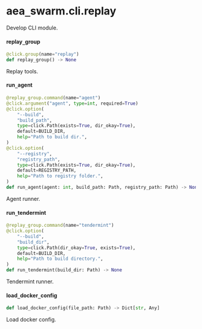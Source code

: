 <a id="aea_swarm.cli.replay"></a>

# aea`_`swarm.cli.replay

Develop CLI module.

<a id="aea_swarm.cli.replay.replay_group"></a>

#### replay`_`group

```python
@click.group(name="replay")
def replay_group() -> None
```

Replay tools.

<a id="aea_swarm.cli.replay.run_agent"></a>

#### run`_`agent

```python
@replay_group.command(name="agent")
@click.argument("agent", type=int, required=True)
@click.option(
    "--build",
    "build_path",
    type=click.Path(exists=True, dir_okay=True),
    default=BUILD_DIR,
    help="Path to build dir.",
)
@click.option(
    "--registry",
    "registry_path",
    type=click.Path(exists=True, dir_okay=True),
    default=REGISTRY_PATH,
    help="Path to registry folder.",
)
def run_agent(agent: int, build_path: Path, registry_path: Path) -> None
```

Agent runner.

<a id="aea_swarm.cli.replay.run_tendermint"></a>

#### run`_`tendermint

```python
@replay_group.command(name="tendermint")
@click.option(
    "--build",
    "build_dir",
    type=click.Path(dir_okay=True, exists=True),
    default=BUILD_DIR,
    help="Path to build directory.",
)
def run_tendermint(build_dir: Path) -> None
```

Tendermint runner.

<a id="aea_swarm.cli.replay.load_docker_config"></a>

#### load`_`docker`_`config

```python
def load_docker_config(file_path: Path) -> Dict[str, Any]
```

Load docker config.

